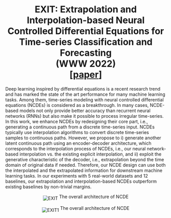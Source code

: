 
<h1 align='center'> EXIT: Extrapolation and Interpolation-based Neural Controlled Differential Equations for Time-series Classification and Forecasting<br>(WWW 2022)<br>
    [<a href="https://dl.acm.org/doi/abs/10.1145/3485447.3512030">paper</a>] </h1>

Deep learning inspired by differential equations is a recent research trend and has marked the state of the art performance for many machine learning tasks. Among them, time-series modeling with neural controlled differential equations (NCDEs) is considered as a breakthrough. In many cases, NCDE-based models not only provide better accuracy than recurrent neural networks (RNNs) but also make it possible to process irregular time-series. In this work, we enhance NCDEs by redesigning their core part, i.e., generating a continuous path from a discrete time-series input. NCDEs typically use interpolation algorithms to convert discrete time-series samples to continuous paths. However, we propose to i) generate another latent continuous path using an encoder-decoder architecture, which corresponds to the interpolation process of NCDEs, i.e., our neural network-based interpolation vs. the existing explicit interpolation, and ii) exploit the generative characteristic of the decoder, i.e., extrapolation beyond the time domain of original data if needed. Therefore, our NCDE design can use both the interpolated and the extrapolated information for downstream machine learning tasks. In our experiments with 5 real-world datasets and 12 baselines, our extrapolation and interpolation-based NCDEs outperform existing baselines by non-trivial margins.
<p align="center">
  <img align="middle" src="./imgs/EXIT0.png" alt="EXIT"/> 
  The overall architecture of NCDE
</p>
<p align="center">
  <img align="middle" src="./imgs/EXIT1.png" alt="EXIT1"/> 
  The overall architecture of NCDE
</p>
